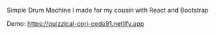 Simple Drum Machine I made for my cousin with React and Bootstrap 

Demo: https://quizzical-cori-ceda91.netlify.app